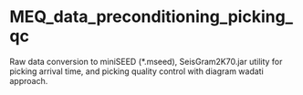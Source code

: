 # MEQ_data_preconditioning_picking_qc
Raw data conversion to miniSEED (*.mseed), SeisGram2K70.jar utility for picking arrival time, and picking quality control with diagram wadati approach.
